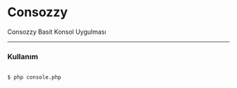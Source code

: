 Consozzy
========

Consozzy Basit Konsol Uygulması

***
### Kullanım
```bash

$ php console.php


```